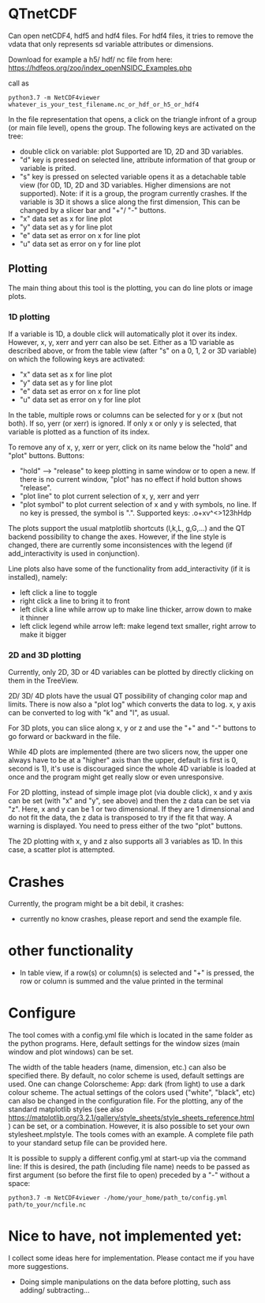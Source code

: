 # QTnetCDF

Can open netCDF4, hdf5 and hdf4 files. For hdf4 files, it tries to remove the vdata that only represents sd variable attributes or dimensions.

Download for example a h5/ hdf/ nc file from here: https://hdfeos.org/zoo/index_openNSIDC_Examples.php  

call as 

    python3.7 -m NetCDF4viewer whatever_is_your_test_filename.nc_or_hdf_or_h5_or_hdf4
  
  In the file representation that opens, a click on the triangle infront of a group (or main file level), opens the group.
  The following keys are activated on the tree:
  * double click on variable: plot Supported are 1D, 2D and 3D variables.
  * "d" key is pressed on selected line, attribute information of that group or variable is prited.
  * "s" key is pressed on selected variable opens it as a detachable table view (for 0D, 1D, 2D and 3D variables. Higher dimensions are not supported). Note: if it is a group, the program currently crashes. If the variable is 3D it shows a slice along the first dimension, This can be changed by a slicer bar and "+"/ "-" buttons. 
  * "x" data set as x for line plot
  * "y" data set as y for line plot
  * "e" data set as error on x for line plot
  * "u" data set as error on y for line plot
  
  ## Plotting
  
  The main thing about this tool is the plotting, you can do line plots or image plots.
  
  ### 1D plotting
  
  If a variable is 1D, a double click will automatically plot it over its index. However, x, y, xerr and yerr can also be set. Either as a 1D variable as described above, or from the table view (after "s" on a 0, 1, 2 or 3D variable) on which the following keys are activated: 
  
  * "x" data set as x for line plot
  * "y" data set as y for line plot
  * "e" data set as error on x for line plot
  * "u" data set as error on y for line plot
  
  In the table, multiple rows or columns can be selected for y or x (but not both). If so, yerr (or xerr) is ignored. If only x or only y is selected, that variable is plotted as a function of its index. 
  
  To remove any of x, y, xerr or yerr, click on its name below the "hold" and "plot" buttons.
  Buttons:
  
  * "hold" --> "release" to keep plotting in same window or to open a new. If there is no current window, "plot" has no effect if hold button shows "release". 
  * "plot line" to plot current selection of x, y, xerr and yerr
  * "plot symbol" to plot current selection of x  and y with symbols, no line. If no key is pressed, the symbol is ".". Supported keys: .o+xv^<>123hHdp 
 
 The plots support the usual matplotlib shortcuts (l,k,L,  g,G,...) and the QT backend possibility to change the axes. However, if the line style is changed, there are currently some inconsistences with the legend (if add_interactivity is used in conjunction). 
 
 Line plots also have some of the functionality from add_interactivity (if it is installed), namely:
 
 * left click a line to toggle
 * right click a line to bring it to front
 * left click a line while arrow up to make line thicker, arrow down to make it thinner
 * left click legend while arrow left: make legend text smaller, right arrow to make it bigger
 
 ### 2D and 3D plotting
 
 Currently, only 2D, 3D or 4D variables can be plotted by directly clicking on them in the TreeView.
 
 2D/ 3D/ 4D plots have the usual QT possibility of changing color map and limits. There is now also a "plot log" which converts the data to log. x, y axis can be converted to log with "k" and "l", as usual. 
 
 For 3D plots, you can slice along x, y or z and use the "+" and "-" buttons to go forward or backward in the file.
 
 While 4D plots are implemented (there are two slicers now, the upper one always have to be at a "higher" axis than the upper, default is first is 0, second is 1), it's use is discouraged since the whole 4D variable is loaded at once and the
 program might get really slow or even unresponsive. 
 
 For 2D plotting, instead of simple image plot (via double click), x and y axis can be set (with "x" and "y", see above) and then the z data can be set via "z".
 Here, x and y can be 1 or two dimensional. If they are 1 dimensional and do not fit the data, the z data is transposed to
 try if the fit that way. A warning is displayed. You need to press either of the two "plot" buttons.
 
 The 2D plotting with x, y and z also supports all 3 variables as 1D. In this case, a scatter plot is attempted. 
 
 # Crashes
 
 Currently, the program might be a bit debil, it crashes:
 * currently no know crashes, please report and send the example file.

 # other functionality

 * In table view, if a row(s) or column(s) is selected and "+" is pressed, the row or column is summed and the value printed in the terminal

# Configure
The tool comes with a config.yml file which is located in the same folder as the python programs. Here, default settings for
the window sizes (main window and plot windows) can be set. 

The width of the table headers (name, dimension, etc.) can also
be specified there. By default, no color scheme is used, default settings are used. One can change Colorscheme:
  App: dark (from light) to use a dark colour scheme. The actual settings of the colors used ("white", "black", etc) can also
be changed in the configuration file. For the plotting, any of the standard matplotlib styles (see 
also https://matplotlib.org/3.2.1/gallery/style_sheets/style_sheets_reference.html) can be set, or a combination. However, it
is also possible to set your own stylesheet.mplstyle. The tools comes with an example. A complete file path to your standard
setup file can be provided here. 

It is possible to supply a different config.yml at start-up via the command line:
If this is desired, the path (including file name) needs to be passed as first argument (so before the first file to open)
preceded by a "-" without a space:

    python3.7 -m NetCDF4viewer -/home/your_home/path_to/config.yml path/to_your/ncfile.nc
 
 
 # Nice to have, not implemented yet:
 I collect some ideas here for implementation. Please contact me if you have more suggestions.
 * Doing simple manipulations on the data before plotting, such ass adding/ subtracting...
  
